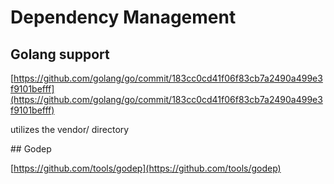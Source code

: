 # Dependency Management

## Golang support

[https://github.com/golang/go/commit/183cc0cd41f06f83cb7a2490a499e3f9101befff](https://github.com/golang/go/commit/183cc0cd41f06f83cb7a2490a499e3f9101befff)

utilizes the vendor/ directory

## Godep

[https://github.com/tools/godep](https://github.com/tools/godep)



